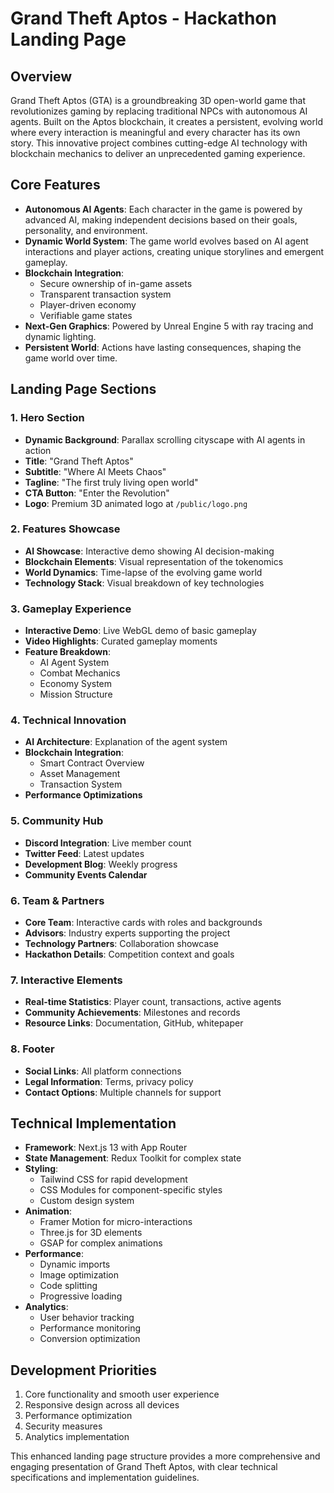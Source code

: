 # Grand Theft Aptos - Hackathon Landing Page

## Overview
Grand Theft Aptos (GTA) is a groundbreaking 3D open-world game that revolutionizes gaming by replacing traditional NPCs with autonomous AI agents. Built on the Aptos blockchain, it creates a persistent, evolving world where every interaction is meaningful and every character has its own story. This innovative project combines cutting-edge AI technology with blockchain mechanics to deliver an unprecedented gaming experience.

## Core Features
- **Autonomous AI Agents**: Each character in the game is powered by advanced AI, making independent decisions based on their goals, personality, and environment.
- **Dynamic World System**: The game world evolves based on AI agent interactions and player actions, creating unique storylines and emergent gameplay.
- **Blockchain Integration**: 
  - Secure ownership of in-game assets
  - Transparent transaction system
  - Player-driven economy
  - Verifiable game states
- **Next-Gen Graphics**: Powered by Unreal Engine 5 with ray tracing and dynamic lighting.
- **Persistent World**: Actions have lasting consequences, shaping the game world over time.

## Landing Page Sections

### 1. Hero Section
- **Dynamic Background**: Parallax scrolling cityscape with AI agents in action
- **Title**: "Grand Theft Aptos"
- **Subtitle**: "Where AI Meets Chaos"
- **Tagline**: "The first truly living open world"
- **CTA Button**: "Enter the Revolution" 
- **Logo**: Premium 3D animated logo at `/public/logo.png`

### 2. Features Showcase
- **AI Showcase**: Interactive demo showing AI decision-making
- **Blockchain Elements**: Visual representation of the tokenomics
- **World Dynamics**: Time-lapse of the evolving game world
- **Technology Stack**: Visual breakdown of key technologies

### 3. Gameplay Experience
- **Interactive Demo**: Live WebGL demo of basic gameplay
- **Video Highlights**: Curated gameplay moments
- **Feature Breakdown**: 
  - AI Agent System
  - Combat Mechanics
  - Economy System
  - Mission Structure

### 4. Technical Innovation
- **AI Architecture**: Explanation of the agent system
- **Blockchain Integration**: 
  - Smart Contract Overview
  - Asset Management
  - Transaction System
- **Performance Optimizations**

### 5. Community Hub
- **Discord Integration**: Live member count
- **Twitter Feed**: Latest updates
- **Development Blog**: Weekly progress
- **Community Events Calendar**

### 6. Team & Partners
- **Core Team**: Interactive cards with roles and backgrounds
- **Advisors**: Industry experts supporting the project
- **Technology Partners**: Collaboration showcase
- **Hackathon Details**: Competition context and goals

### 7. Interactive Elements
- **Real-time Statistics**: Player count, transactions, active agents
- **Community Achievements**: Milestones and records
- **Resource Links**: Documentation, GitHub, whitepaper

### 8. Footer
- **Social Links**: All platform connections
- **Legal Information**: Terms, privacy policy
- **Contact Options**: Multiple channels for support

## Technical Implementation
- **Framework**: Next.js 13 with App Router
- **State Management**: Redux Toolkit for complex state
- **Styling**: 
  - Tailwind CSS for rapid development
  - CSS Modules for component-specific styles
  - Custom design system
- **Animation**: 
  - Framer Motion for micro-interactions
  - Three.js for 3D elements
  - GSAP for complex animations
- **Performance**: 
  - Dynamic imports
  - Image optimization
  - Code splitting
  - Progressive loading
- **Analytics**: 
  - User behavior tracking
  - Performance monitoring
  - Conversion optimization

## Development Priorities
1. Core functionality and smooth user experience
2. Responsive design across all devices
3. Performance optimization
4. Security measures
5. Analytics implementation

This enhanced landing page structure provides a more comprehensive and engaging presentation of Grand Theft Aptos, with clear technical specifications and implementation guidelines.

